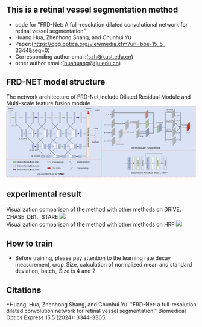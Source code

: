 ## This is a retinal vessel segmentation method

* code for "FRD-Net: A full-resolution dilated convolutional network for retinal vessel segmentation"
* Huang Hua, Zhenhong Shang, and Chunhui Yu
* Paper:(https://opg.optica.org/viewmedia.cfm?uri=boe-15-5-3344&seq=0)
* Corresponding author email:(szh@kust.edu.cn)
* other author email:(huahuang@tju.edu.cn)

## FRD-NET model structure

The network architecture of FRD-Net,include Dilated Residual Module and Multi-scale 
feature fusion module
<img src="https://github.com/papercodeHua/FRD-Net/blob/main/images/structure1.svg" width="600">

## experimental result

Visualization comparison of the method with other methods on DRIVE、CHASE_DB1、STARE
<img src="https://github.com/papercodeHua/FRD-Net/blob/main/images/result1.svg" width="600">
</br>
Visualization comparison of the method with other methods on HRF
<img src="https://github.com/papercodeHua/FRD-Net/blob/main/images/result2.svg" width="600">

## How to train

* Before training, please pay attention to the learning rate decay measurement, crop_Size, calculation of normalized
  mean and standard deviation, batch_ Size is 4 and 2

## Citations

*Huang, Hua, Zhenhong Shang, and Chunhui Yu. "FRD-Net: a full-resolution dilated convolution network for retinal vessel segmentation." Biomedical Optics Express 15.5 (2024): 3344-3365.
